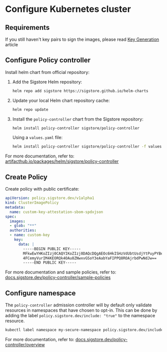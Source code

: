 # Configure Kubernetes cluster



## Requirements

If you still haven't key pairs to sign the images, please read [Key Generation](./docs/key-management.md) article

## Configure Policy controller

Install helm chart from official repository:

1. Add the Sigstore Helm repository:

    ```sh
    helm repo add sigstore https://sigstore.github.io/helm-charts
    ```

2. Update your local Helm chart repository cache:

    ```sh
    helm repo update
    ```

3. Install the `policy-controller` chart from the Sigstore repository:

    ```sh
    helm install policy-controller sigstore/policy-controller
    ```

    Using a `values.yaml` file:

    ```sh
    helm install policy-controller sigstore/policy-controller -f values.yaml
    ```

For more documentation, refer to: [artifacthub.io/packages/helm/sigstore/policy-controller](https://artifacthub.io/packages/helm/sigstore/policy-controller)

## Create Policy

Create policy with public certificate:

```yaml
apiVersion: policy.sigstore.dev/v1alpha1
kind: ClusterImagePolicy
metadata:
  name: custom-key-attestation-sbom-spdxjson
spec:
  images:
  - glob: "**"
  authorities:
  - name: custom-key
    key:
      data: |
        -----BEGIN PUBLIC KEY-----
        MFkwEwYHKoZIzj0CAQYIKoZIzj0DAQcDQgAEOc6HkISHzVdUbtUsdjYtPuyPYBeg
        4FCemyVurIM4KEORQk4OAu8ZNwxvGSoY3eAabYaFIPPQ8ROAjrbdPwNdJw==
        -----END PUBLIC KEY-----
```

For more documentation and sample policies, refer to: [docs.sigstore.dev/policy-controller/sample-policies](https://docs.sigstore.dev/policy-controller/sample-policies/)

## Configure namespace

The `policy-controller` admission controller will by default only validate resources in namespaces that have chosen to opt-in. This can be done by adding the label `policy.sigstore.dev/include: "true"` to the namespace resource.

```sh
kubectl label namespace my-secure-namespace policy.sigstore.dev/include=true
```
For more documentation, refer to: [docs.sigstore.dev/policy-controller/overview](https://docs.sigstore.dev/policy-controller/overview/)
